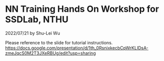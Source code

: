 # NN Training Hands On Workshop for SSDLab, NTHU
2022/07/21 by Shu-Lei Wu

Please reference to the slide for tutorial instructions.
https://docs.google.com/presentation/d/1th_0RsnixkecbCpWrKLIDsA-zmeJqcS0M2T3JXeRBUg/edit?usp=sharing
